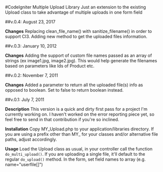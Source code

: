 #CodeIgniter Multiple Upload Library
Just an extension to the existing Upload class to take advantage of multiple uploads in one form field

##v.0.4: August 23, 2017

__Changes__
Replacing clean_file_name() with sanitize_filename() in order to support CI3. Adding new method to get the uploaded files information.

##v.0.3: January 10, 2012

__Changes__
Adding the support of custom file names passed as an array of strings (ex image1.jpg, image2.jpg). This would help generate the filenames based on parameters like Ids of Product etc.

##v.0.2: November 7, 2011

__Changes__
Added a parameter to return all the uploaded file(s) info as opposed to boolean. Set to false to return boolean instead.

##v.0.1: July 7, 2011

__Description__
This version is a quick and dirty first pass for a project I'm currently working on. I haven't worked on the error reporting piece yet, so feel free to send in that contribution if you're so inclined.

__Installation__
Copy MY\_Upload.php to your application/libraries directory.
If you are using a prefix other than MY_ for your classes and/or alternative file paths, adjust accordingly.

__Usage__
Load the Upload class as usual, in your controller call the function `do_multi_upload()`. If you are uploading a single file, it'll default to the regular `do_upload()` method. 
In the form, set field names to array (e.g. name="userfile[]")


